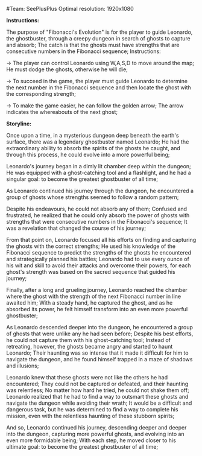 #Team: SeePlusPlus
Optimal resolution: 1920x1080

**Instructions:**

The purpose of "Fibonacci's Evolution" is for the player to guide Leonardo, the ghostbuster, through a creepy dungeon in search of ghosts to capture and absorb; The catch is that the ghosts must have strengths that are consecutive numbers in the Fibonacci sequence;
Instructions:

-> The player can control Leonardo using W,A,S,D to move around the map; He must dodge the ghosts, otherwise he will die; 

-> To succeed in the game, the player must guide Leonardo to determine the next number in the Fibonacci sequence and then locate the ghost with the corresponding strength;

-> To make the game easier, he can follow the golden arrow; The arrow indicates the whereabouts of the next ghost;


**Storyline:**

Once upon a time, in a mysterious dungeon deep beneath the earth's surface, there was a legendary ghostbuster named Leonardo; He had the extraordinary ability to absorb the spirits of the ghosts he caught, and through this process, he could evolve into a more powerful being;


Leonardo's journey began in a dimly lit chamber deep within the dungeon; He was equipped with a ghost-catching tool and a flashlight, and he had a singular goal: to become the greatest ghostbuster of all time;


As Leonardo continued his journey through the dungeon, he encountered a group of ghosts whose strengths seemed to follow a random pattern; 


Despite his endeavours, he could not absorb any of them; Confused and frustrated, he realized that he could only absorb the power of ghosts with strengths that were consecutive numbers in the Fibonacci's sequence; It was a revelation that changed the course of his journey;


From that point on, Leonardo focused all his efforts on finding and capturing the ghosts with the correct strengths; He used his knowledge of the Fibonacci sequence to predict the strengths of the ghosts he encountered and strategically planned his battles; Leonardo had to use every ounce of his wit and skill to avoid their attacks and overcome their powers, for each ghost's strength was based on the sacred sequence that guided his journey;


Finally, after a long and grueling journey, Leonardo reached the chamber where the ghost with the strength of the next Fibonacci number in line awaited him; With a steady hand, he captured the ghost, and as he absorbed its power, he felt himself transform into an even more powerful ghostbuster;


As Leonardo descended deeper into the dungeon, he encountered a group of ghosts that were unlike any he had seen before; Despite his best efforts, he could not capture them with his ghost-catching tool; Instead of retreating, however, the ghosts became angry and started to haunt Leonardo; Their haunting was so intense that it made it difficult for him to navigate the dungeon, and he found himself trapped in a maze of shadows and illusions;


Leonardo knew that these ghosts were not like the others he had encountered; They could not be captured or defeated, and their haunting was relentless; No matter how hard he tried, he could not shake them off; Leonardo realized that he had to find a way to outsmart these ghosts and navigate the dungeon while avoiding their wrath; It would be a difficult and dangerous task, but he was determined to find a way to complete his mission, even with the relentless haunting of these stubborn spirits;


And so, Leonardo continued his journey, descending deeper and deeper into the dungeon, capturing more powerful ghosts, and evolving into an even more formidable being; With each step, he moved closer to his ultimate goal: to become the greatest ghostbuster of all time;
